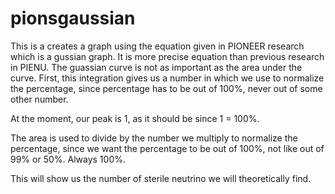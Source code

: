 # pionsgaussian

This is a creates a graph using the equation given in PIONEER research which is a gussian graph. It is more precise equation than previous research in PIENU.
The guassian curve is not as important as the area under the curve.
First, this integration gives us a number in which we use to normalize the percentage, since percentage has to be out of 100%, never out of some other number.

At the moment, our peak is 1, as it should be since 1 = 100%.

The area is used to divide by the number we multiply to normalize the percentage, since we want the percentage to be out of 100%, not like out of 99% or 50%. Always 100%.

This will show us the number of sterile neutrino we will theoretically find.
